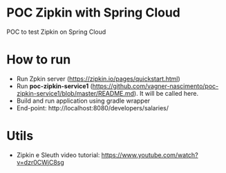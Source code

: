 # POC Zipkin with Spring Cloud

POC to test Zipkin on Spring Cloud

# How to run
- Run Zpkin server (https://zipkin.io/pages/quickstart.html)
- Run **poc-zipkin-service1** (https://github.com/vagner-nascimento/poc-zipkin-service1/blob/master/README.md). It will be called here.
- Build and run application using gradle wrapper
- End-point: http://localhost:8080/developers/salaries/

# Utils
- Zipkin e Sleuth video tutorial: https://www.youtube.com/watch?v=dzr0CWjC8sg
